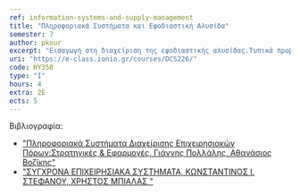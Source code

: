 ```yaml
---
ref: information-systems-and-supply-management
title: "Πληροφοριακά Συστήματα και Εφοδιαστική Αλυσίδα"
semester: 7
author: pkour
excerpt: "Εισαγωγή στη διαχείριση της εφοδιαστικής αλυσίδας.Τυπικά προβλήματα στη διαχείριση της εφοδιαστικής αλυσίδας. Τεχνικές διαχείρισης αποθεμάτων και συνεργασίας στις σύγχρονες εφοδιαστικές αλυσίδες. Λειτουργικότητα και αρχιτεκτονική ERP συστημάτων.Λειτουργικότητα και αρχιτεκτονική CRM συστημάτων. Μεθοδολογία διαχείρισης και προμήθειας ERP συστημάτων. Αρχές μοντελοποίησης και κοστολόγησης επιχειρηματικών διαδικασιών. Μετασχηματισμός επιχειρηματικών διαδικασιών και εφοδιαστικής αλυσίδας με τη χρήση πληροφορικής. Σύγχρονες τεχνολογικές τάσεις διαχείρισης εφοδιαστικής αλυσίδας (RFID, cloud computing, Internet of things). "
uri: "https://e-class.ionio.gr/courses/DCS226/"
code: ΗΥ350
type: "I"
hours: 4
extra: 2Ε
ects: 5
---
```



Βιβλιογραφία: 
  - ["Πληροφοριακά Συστήματα Διαχείρισης Επιχειρησιακών Πόρων:Στρατηγικές & Εφαρμογές, Γιάννης Πολλάλης, Αθανάσιος Βοζίκης"](https://service.eudoxus.gr/search/#a/id:2219/0)
  - ["ΣΥΓΧΡΟΝΑ ΕΠΙΧΕΙΡΗΣΙΑΚΑ ΣΥΣΤΗΜΑΤΑ, ΚΩΝΣΤΑΝΤΙΝΟΣ Ι. ΣΤΕΦΑΝΟΥ, ΧΡΗΣΤΟΣ ΜΠΙΑΛΑΣ "](https://service.eudoxus.gr/search/#a/id:68404240/0)
